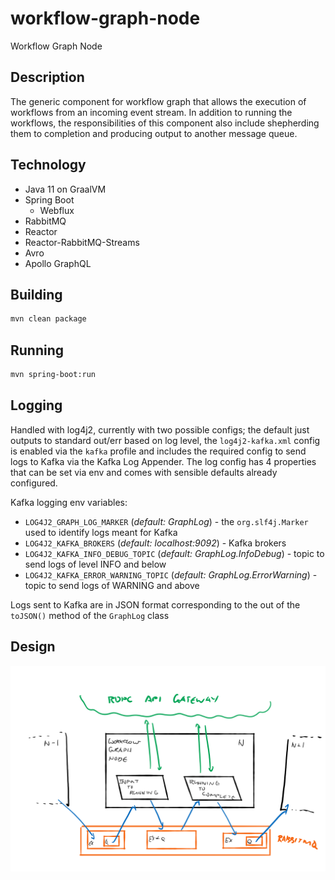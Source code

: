 # workflow-graph-node
Workflow Graph Node

## Description
The generic component for workflow graph that allows the execution of workflows from an incoming event stream.
In addition to running the workflows, the responsibilities of this component also include shepherding them to completion
and producing output to another message queue.  

## Technology
- Java 11 on GraalVM
- Spring Boot
    - Webflux
- RabbitMQ
- Reactor
- Reactor-RabbitMQ-Streams
- Avro
- Apollo GraphQL 

## Building
```bash
mvn clean package
```

## Running
```bash
mvn spring-boot:run
```

## Logging

Handled with log4j2, currently with two possible configs; the default just outputs to standard out/err based on log level, the `log4j2-kafka.xml` config is enabled via the `kafka` profile and includes the required config to send logs to Kafka via the Kafka Log Appender. The log config has 4 properties that can be set via env and comes with sensible defaults already configured.

Kafka logging env variables:
* `LOG4J2_GRAPH_LOG_MARKER` (*default: GraphLog*) - the `org.slf4j.Marker` used to identify logs meant for Kafka
* `LOG4J2_KAFKA_BROKERS` (*default: localhost:9092*) - Kafka brokers
* `LOG4J2_KAFKA_INFO_DEBUG_TOPIC` (*default: GraphLog.InfoDebug*) - topic to send logs of level INFO and below
* `LOG4J2_KAFKA_ERROR_WARNING_TOPIC` (*default: GraphLog.ErrorWarning*) - topic to send logs of WARNING and above

Logs sent to Kafka are in JSON format corresponding to the out of the `toJSON()` method of the `GraphLog` class

## Design

![Design](Workflow-Graph-Node.png)